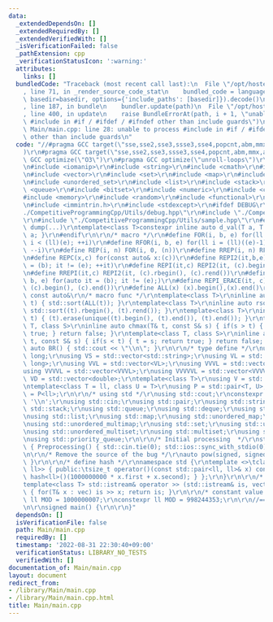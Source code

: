 ```yaml
---
data:
  _extendedDependsOn: []
  _extendedRequiredBy: []
  _extendedVerifiedWith: []
  _isVerificationFailed: false
  _pathExtension: cpp
  _verificationStatusIcon: ':warning:'
  attributes:
    links: []
  bundledCode: "Traceback (most recent call last):\n  File \"/opt/hostedtoolcache/Python/3.10.7/x64/lib/python3.10/site-packages/onlinejudge_verify/documentation/build.py\"\
    , line 71, in _render_source_code_stat\n    bundled_code = language.bundle(stat.path,\
    \ basedir=basedir, options={'include_paths': [basedir]}).decode()\n  File \"/opt/hostedtoolcache/Python/3.10.7/x64/lib/python3.10/site-packages/onlinejudge_verify/languages/cplusplus.py\"\
    , line 187, in bundle\n    bundler.update(path)\n  File \"/opt/hostedtoolcache/Python/3.10.7/x64/lib/python3.10/site-packages/onlinejudge_verify/languages/cplusplus_bundle.py\"\
    , line 400, in update\n    raise BundleErrorAt(path, i + 1, \"unable to process\
    \ #include in #if / #ifdef / #ifndef other than include guards\")\nonlinejudge_verify.languages.cplusplus_bundle.BundleErrorAt:\
    \ Main/main.cpp: line 28: unable to process #include in #if / #ifdef / #ifndef\
    \ other than include guards\n"
  code: "//#pragma GCC target(\"sse,sse2,sse3,ssse3,sse4,popcnt,abm,mmx,avx,avx2,avx512f\"\
    )\r\n#pragma GCC target(\"sse,sse2,sse3,ssse3,sse4,popcnt,abm,mmx,avx\")\r\n#pragma\
    \ GCC optimize(\"O3\")\r\n#pragma GCC optimize(\"unroll-loops\")\r\n#include <iostream>\r\
    \n#include <iomanip>\r\n#include <string>\r\n#include <cmath>\r\n#include <algorithm>\r\
    \n#include <vector>\r\n#include <set>\r\n#include <map>\r\n#include <unordered_map>\r\
    \n#include <unordered_set>\r\n#include <list>\r\n#include <stack>\r\n#include\
    \ <queue>\r\n#include <bitset>\r\n#include <numeric>\r\n#include <cassert>\r\n\
    #include <memory>\r\n#include <random>\r\n#include <functional>\r\n#include <complex>\r\
    \n#include <immintrin.h>\r\n#include <stdexcept>\r\n#ifdef DEBUG\r\n#include \"\
    ./CompetitiveProgrammingCpp/Utils/debug.hpp\"\r\n#include \"./CompetitiveProgrammingCpp/Utils/Timer.hpp\"\
    \r\n#include \"./CompetitiveProgrammingCpp/Utils/sample.hpp\"\r\n#else\r\n#define\
    \ dump(...)\r\ntemplate<class T>constexpr inline auto d_val(T a, T b) { return\
    \ a; }\r\n#endif\r\n\r\n/* macro */\r\n#define FOR(i, b, e) for(ll i = (ll)(b);\
    \ i < (ll)(e); ++i)\r\n#define RFOR(i, b, e) for(ll i = (ll)((e)-1); i >= (ll)(b);\
    \ --i)\r\n#define REP(i, n) FOR(i, 0, (n))\r\n#define RREP(i, n) RFOR(i, 0, (n))\r\
    \n#define REPC(x,c) for(const auto& x:(c))\r\n#define REPI2(it,b,e) for(auto it\
    \ = (b); it != (e); ++it)\r\n#define REPI(it,c) REPI2(it, (c).begin(), (c).end())\r\
    \n#define RREPI(it,c) REPI2(it, (c).rbegin(), (c).rend())\r\n#define REPI_ERACE2(it,\
    \ b, e) for(auto it = (b); it != (e);)\r\n#define REPI_ERACE(it, c) REPI_ERACE2(it,\
    \ (c).begin(), (c).end())\r\n#define ALL(x) (x).begin(),(x).end()\r\n#define cauto\
    \ const auto&\r\n/* macro func */\r\ntemplate<class T>\r\ninline auto sort(T&\
    \ t) { std::sort(ALL(t)); }\r\ntemplate<class T>\r\ninline auto rsort(T& t) {\
    \ std::sort((t).rbegin(), (t).rend()); }\r\ntemplate<class T>\r\ninline auto unique(T&\
    \ t) { (t).erase(unique((t).begin(), (t).end()), (t).end()); }\r\ntemplate<class\
    \ T, class S>\r\ninline auto chmax(T& t, const S& s) { if(s > t) { t = s; return\
    \ true; } return false; }\r\ntemplate<class T, class S>\r\ninline auto chmin(T&\
    \ t, const S& s) { if(s < t) { t = s; return true; } return false; }\r\ninline\
    \ auto BR() { std::cout << \"\\n\"; }\r\n\r\n/* type define */\r\nusing ll = long\
    \ long;\r\nusing VS = std::vector<std::string>;\r\nusing VL = std::vector<long\
    \ long>;\r\nusing VVL = std::vector<VL>;\r\nusing VVVL = std::vector<VVL>;\r\n\
    using VVVVL = std::vector<VVVL>;\r\nusing VVVVVL = std::vector<VVVVL>;\r\nusing\
    \ VD = std::vector<double>;\r\ntemplate<class T>\r\nusing V = std::vector<T>;\r\
    \ntemplate<class T = ll, class U = T>\r\nusing P = std::pair<T, U>;\r\nusing PAIR\
    \ = P<ll>;\r\n\r\n/* using std */\r\nusing std::cout;\r\nconstexpr char endl =\
    \ '\\n';\r\nusing std::cin;\r\nusing std::pair;\r\nusing std::string;\r\nusing\
    \ std::stack;\r\nusing std::queue;\r\nusing std::deque;\r\nusing std::vector;\r\
    \nusing std::list;\r\nusing std::map;\r\nusing std::unordered_map;\r\nusing std::multimap;\r\
    \nusing std::unordered_multimap;\r\nusing std::set;\r\nusing std::unordered_set;\r\
    \nusing std::unordered_multiset;\r\nusing std::multiset;\r\nusing std::bitset;\r\
    \nusing std::priority_queue;\r\n\r\n/* Initial processing  */\r\nstruct Preprocessing\
    \ { Preprocessing() { std::cin.tie(0); std::ios::sync_with_stdio(0); }; }_Preprocessing;\r\
    \n\r\n/* Remove the source of the bug */\r\nauto pow(signed, signed) { assert(false);\
    \ }\r\n\r\n/* define hash */\r\nnamespace std {\r\ntemplate <>\tclass hash<std::pair<ll,\
    \ ll>> { public:\tsize_t operator()(const std::pair<ll, ll>& x) const { return\
    \ hash<ll>()(1000000000 * x.first + x.second); } };\r\n}\r\n\r\n/* input */\r\n\
    template<class T> std::istream& operator >> (std::istream& is, vector<T>& vec)\
    \ { for(T& x : vec) is >> x; return is; }\r\n\r\n/* constant value */\r\n// constexpr\
    \ ll MOD = 1000000007;\r\nconstexpr ll MOD = 998244353;\r\n\r\n//=============================================================================================\r\
    \n\r\nsigned main() {\r\n\r\n}"
  dependsOn: []
  isVerificationFile: false
  path: Main/main.cpp
  requiredBy: []
  timestamp: '2022-08-31 22:30:40+09:00'
  verificationStatus: LIBRARY_NO_TESTS
  verifiedWith: []
documentation_of: Main/main.cpp
layout: document
redirect_from:
- /library/Main/main.cpp
- /library/Main/main.cpp.html
title: Main/main.cpp
---
```


